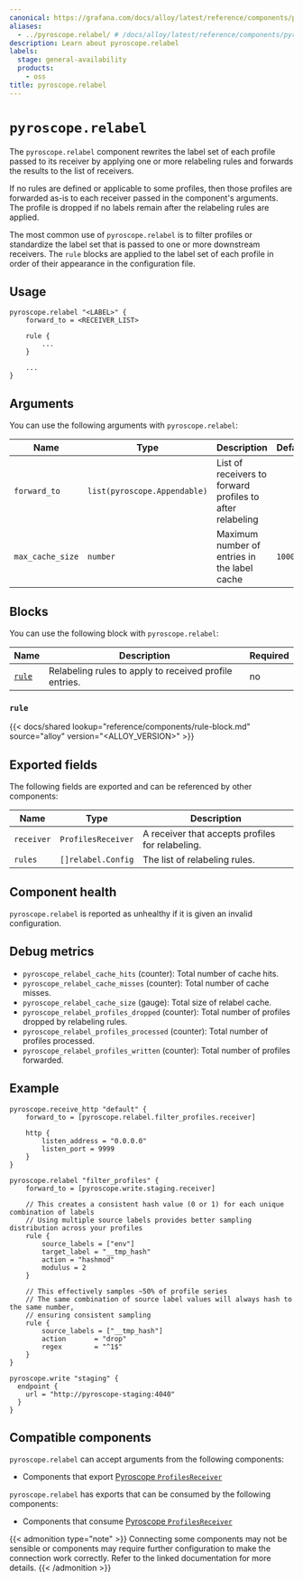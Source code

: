 ```yaml
---
canonical: https://grafana.com/docs/alloy/latest/reference/components/pyroscope/pyroscope.relabel/
aliases:
  - ../pyroscope.relabel/ # /docs/alloy/latest/reference/components/pyroscope.relabel/
description: Learn about pyroscope.relabel
labels:
  stage: general-availability
  products:
    - oss
title: pyroscope.relabel
---
```


# `pyroscope.relabel`

The `pyroscope.relabel` component rewrites the label set of each profile passed to its receiver by applying one or more relabeling rules and forwards the results to the list of receivers.

If no rules are defined or applicable to some profiles, then those profiles are forwarded as-is to each receiver passed in the component's arguments. 
The profile is dropped if no labels remain after the relabeling rules are applied.

The most common use of `pyroscope.relabel` is to filter profiles or standardize the label set that is passed to one or more downstream receivers.
The `rule` blocks are applied to the label set of each profile in order of their appearance in the configuration file.

## Usage

```alloy
pyroscope.relabel "<LABEL>" {
    forward_to = <RECEIVER_LIST>

    rule {
        ...
    }

    ...
}
```

## Arguments

You can use the following arguments with `pyroscope.relabel`:

| Name             | Type                         | Description                                               | Default | Required |
| ---------------- | ---------------------------- | --------------------------------------------------------- | ------- | -------- |
| `forward_to`     | `list(pyroscope.Appendable)` | List of receivers to forward profiles to after relabeling |         | yes      |
| `max_cache_size` | `number`                     | Maximum number of entries in the label cache              | `10000` | no       |

## Blocks

You can use the following block with `pyroscope.relabel`:

|      Name      |                      Description                       | Required |
| -------------- | ------------------------------------------------------ | -------- |
| [`rule`][rule] | Relabeling rules to apply to received profile entries. | no       |

[rule]: #rule

### `rule`

{{< docs/shared lookup="reference/components/rule-block.md" source="alloy" version="<ALLOY_VERSION>" >}}

## Exported fields

The following fields are exported and can be referenced by other components:

| Name       | Type               | Description                                      |
| ---------- | ------------------ | ------------------------------------------------ |
| `receiver` | `ProfilesReceiver` | A receiver that accepts profiles for relabeling. |
| `rules`    | `[]relabel.Config` | The list of relabeling rules.                    |

## Component health

`pyroscope.relabel` is reported as unhealthy if it is given an invalid configuration.

## Debug metrics

* `pyroscope_relabel_cache_hits` (counter): Total number of cache hits.
* `pyroscope_relabel_cache_misses` (counter): Total number of cache misses.
* `pyroscope_relabel_cache_size` (gauge): Total size of relabel cache.
* `pyroscope_relabel_profiles_dropped` (counter): Total number of profiles dropped by relabeling rules.
* `pyroscope_relabel_profiles_processed` (counter): Total number of profiles processed.
* `pyroscope_relabel_profiles_written` (counter): Total number of profiles forwarded.

## Example

```alloy
pyroscope.receive_http "default" {
    forward_to = [pyroscope.relabel.filter_profiles.receiver]

    http {
        listen_address = "0.0.0.0"
        listen_port = 9999
    }
}

pyroscope.relabel "filter_profiles" {
    forward_to = [pyroscope.write.staging.receiver]

    // This creates a consistent hash value (0 or 1) for each unique combination of labels
    // Using multiple source labels provides better sampling distribution across your profiles
    rule {
        source_labels = ["env"]
        target_label = "__tmp_hash"
        action = "hashmod"
        modulus = 2
    }

    // This effectively samples ~50% of profile series
    // The same combination of source label values will always hash to the same number,
    // ensuring consistent sampling
    rule {
        source_labels = ["__tmp_hash"]
        action       = "drop"
        regex        = "^1$"
    }
}

pyroscope.write "staging" {
  endpoint {
    url = "http://pyroscope-staging:4040"
  }
}
```

<!-- START GENERATED COMPATIBLE COMPONENTS -->

## Compatible components

`pyroscope.relabel` can accept arguments from the following components:

- Components that export [Pyroscope `ProfilesReceiver`](../../../compatibility/#pyroscope-profilesreceiver-exporters)

`pyroscope.relabel` has exports that can be consumed by the following components:

- Components that consume [Pyroscope `ProfilesReceiver`](../../../compatibility/#pyroscope-profilesreceiver-consumers)

{{< admonition type="note" >}}
Connecting some components may not be sensible or components may require further configuration to make the connection work correctly.
Refer to the linked documentation for more details.
{{< /admonition >}}

<!-- END GENERATED COMPATIBLE COMPONENTS -->
